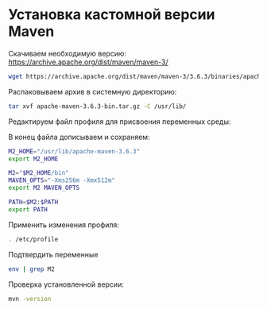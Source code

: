 # Установка кастомной версии Maven

Скачиваем необходимую версию: https://archive.apache.org/dist/maven/maven-3/
``` bash
wget https://archive.apache.org/dist/maven/maven-3/3.6.3/binaries/apache-maven-3.6.3-bin.tar.gz
```

Распаковываем архив в системную директорию:
``` bash
tar xvf apache-maven-3.6.3-bin.tar.gz -C /usr/lib/
```

Редактируем файл профиля для присвоения переменных среды:

В конец файла дописываем и сохраняем:
``` bash title="/etc/profile"
M2_HOME="/usr/lib/apache-maven-3.6.3"
export M2_HOME

M2="$M2_HOME/bin"
MAVEN_OPTS="-Xms256m -Xmx512m"
export M2 MAVEN_OPTS

PATH=$M2:$PATH
export PATH
```

Применить изменения профиля:
``` bash
. /etc/profile
```

Подтвердить переменные
``` bash
env | grep M2
```

Проверка установленной версии:
``` bash
mvn -version
```
